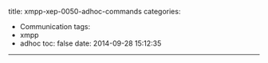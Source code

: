 title: xmpp-xep-0050-adhoc-commands
categories:
  - Communication
tags:
  - xmpp
  - adhoc
toc: false
date: 2014-09-28 15:12:35
---
